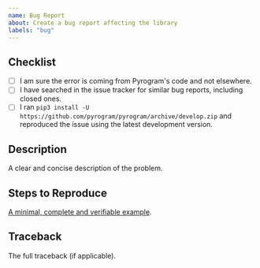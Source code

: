 ```yaml
---
name: Bug Report
about: Create a bug report affecting the library
labels: "bug"
---
```


<!-- WARNING: Ignoring this template will lead to the issue being closed as incomplete -->

## Checklist
- [ ] I am sure the error is coming from Pyrogram's code and not elsewhere.
- [ ] I have searched in the issue tracker for similar bug reports, including closed ones.
- [ ] I ran `pip3 install -U https://github.com/pyrogram/pyrogram/archive/develop.zip` and reproduced the issue using the latest development version.

## Description
A clear and concise description of the problem.

## Steps to Reproduce
[A minimal, complete and verifiable example](https://stackoverflow.com/help/mcve).

## Traceback
The full traceback (if applicable).